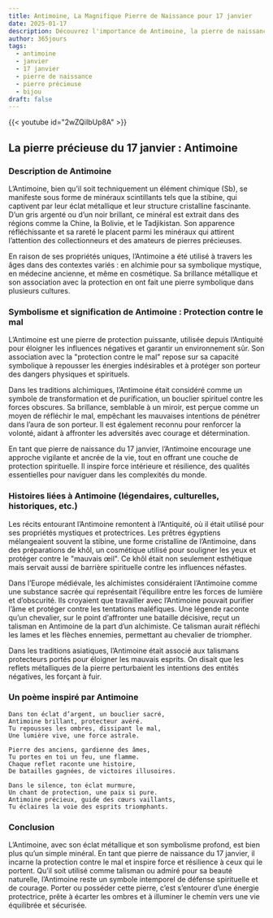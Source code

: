 ```yaml
---
title: Antimoine, La Magnifique Pierre de Naissance pour 17 janvier
date: 2025-01-17
description: Découvrez l'importance de Antimoine, la pierre de naissance du 17 janvier qui symbolise Protection contre le mal. Laissez sa beauté et sa signification illuminer votre journée.
author: 365jours
tags:
  - antimoine
  - janvier
  - 17 janvier
  - pierre de naissance
  - pierre précieuse
  - bijou
draft: false
---
```


{{< youtube id="2wZQiIbUp8A" >}}

## La pierre précieuse du 17 janvier : Antimoine

### Description de Antimoine

L’Antimoine, bien qu’il soit techniquement un élément chimique (Sb), se manifeste sous forme de minéraux scintillants tels que la stibine, qui captivent par leur éclat métallique et leur structure cristalline fascinante. D’un gris argenté ou d’un noir brillant, ce minéral est extrait dans des régions comme la Chine, la Bolivie, et le Tadjikistan. Son apparence réfléchissante et sa rareté le placent parmi les minéraux qui attirent l’attention des collectionneurs et des amateurs de pierres précieuses.

En raison de ses propriétés uniques, l’Antimoine a été utilisé à travers les âges dans des contextes variés : en alchimie pour sa symbolique mystique, en médecine ancienne, et même en cosmétique. Sa brillance métallique et son association avec la protection en ont fait une pierre symbolique dans plusieurs cultures.

### Symbolisme et signification de Antimoine : Protection contre le mal

L’Antimoine est une pierre de protection puissante, utilisée depuis l’Antiquité pour éloigner les influences négatives et garantir un environnement sûr. Son association avec la "protection contre le mal" repose sur sa capacité symbolique à repousser les énergies indésirables et à protéger son porteur des dangers physiques et spirituels.

Dans les traditions alchimiques, l’Antimoine était considéré comme un symbole de transformation et de purification, un bouclier spirituel contre les forces obscures. Sa brillance, semblable à un miroir, est perçue comme un moyen de réfléchir le mal, empêchant les mauvaises intentions de pénétrer dans l’aura de son porteur. Il est également reconnu pour renforcer la volonté, aidant à affronter les adversités avec courage et détermination.

En tant que pierre de naissance du 17 janvier, l’Antimoine encourage une approche vigilante et ancrée de la vie, tout en offrant une couche de protection spirituelle. Il inspire force intérieure et résilience, des qualités essentielles pour naviguer dans les complexités du monde.

### Histoires liées à Antimoine (légendaires, culturelles, historiques, etc.)

Les récits entourant l’Antimoine remontent à l’Antiquité, où il était utilisé pour ses propriétés mystiques et protectrices. Les prêtres égyptiens mélangeaient souvent la stibine, une forme cristalline de l’Antimoine, dans des préparations de khôl, un cosmétique utilisé pour souligner les yeux et protéger contre le "mauvais œil". Ce khôl était non seulement esthétique mais servait aussi de barrière spirituelle contre les influences néfastes.

Dans l’Europe médiévale, les alchimistes considéraient l’Antimoine comme une substance sacrée qui représentait l’équilibre entre les forces de lumière et d’obscurité. Ils croyaient que travailler avec l’Antimoine pouvait purifier l’âme et protéger contre les tentations maléfiques. Une légende raconte qu’un chevalier, sur le point d’affronter une bataille décisive, reçut un talisman en Antimoine de la part d’un alchimiste. Ce talisman aurait réfléchi les lames et les flèches ennemies, permettant au chevalier de triompher.

Dans les traditions asiatiques, l’Antimoine était associé aux talismans protecteurs portés pour éloigner les mauvais esprits. On disait que les reflets métalliques de la pierre perturbaient les intentions des entités négatives, les forçant à fuir.

### Un poème inspiré par Antimoine

```
Dans ton éclat d’argent, un bouclier sacré,  
Antimoine brillant, protecteur avéré.  
Tu repousses les ombres, dissipant le mal,  
Une lumière vive, une force astrale.

Pierre des anciens, gardienne des âmes,  
Tu portes en toi un feu, une flamme.  
Chaque reflet raconte une histoire,  
De batailles gagnées, de victoires illusoires.

Dans le silence, ton éclat murmure,  
Un chant de protection, une paix si pure.  
Antimoine précieux, guide des cœurs vaillants,  
Tu éclaires la voie des esprits triomphants.  
```

### Conclusion

L’Antimoine, avec son éclat métallique et son symbolisme profond, est bien plus qu’un simple minéral. En tant que pierre de naissance du 17 janvier, il incarne la protection contre le mal et inspire force et résilience à ceux qui le portent. Qu’il soit utilisé comme talisman ou admiré pour sa beauté naturelle, l’Antimoine reste un symbole intemporel de défense spirituelle et de courage. Porter ou posséder cette pierre, c’est s’entourer d’une énergie protectrice, prête à écarter les ombres et à illuminer le chemin vers une vie équilibrée et sécurisée.